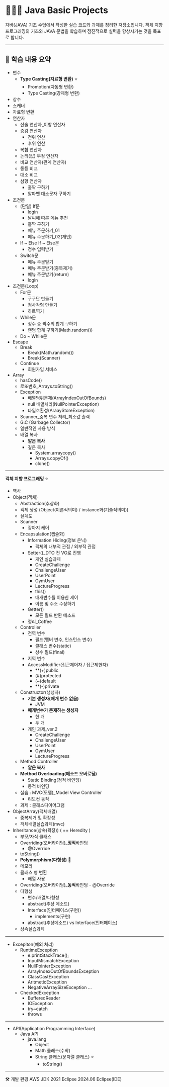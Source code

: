 # 🧑🏻‍💻 Java Basic Projects

자바(JAVA) 기초 수업에서 작성한 실습 코드와 과제를 정리한 저장소입니다.
객체 지향 프로그래밍의 기초와 JAVA 문법을 학습하며 점진적으로 실력을 향상시키는 것을 목표로 합니다.

---

## 📘 학습 내용 요약
- 변수
  - **Type Casting(자료형 변환)** ⭐
    - Promotion(자동형 변환)
    - Type Casting(강제형 변환)
- 상수
- 스캐너
- 자료형 변환
- 연산자
  - 산술 연산자_이항 연산자
  - 증감 연산자
    - 전위 연산
    - 후위 연산
  - 복합 연산자
  - 논리(값) 부정 연산자
  - 비교 연산자(관계 연산자)
  - 동등 비교
  - 대소 비교
  - 삼항 연산자
    - 홀짝 구하기
    - 알파벳 대소문자 구하기
- 조건문
  - (단일) If문
    - login
    - 날씨에 따른 메뉴 추천
    - 홀짝 구하기
    - 메뉴 주문하기_01
    - 메뉴 주문하기_02(개인)
  - If ~ Else If ~ Else문
    - 정수 입력받기
  - Switch문
    - 메뉴 주문받기
    - 메뉴 주문받기(중복제거)
    - 메뉴 주문받기(return)
    - login
- 조건문(Loop)
  - For문
    - 구구단 만들기
    - 정사각형 만들기
    - 하트찍기
  - While문
    - 정수 중 짝수의 합계 구하기
    - 랜덤 합계 구하기(Math.random())
  - Do ~ While문
- Escape
  - Break
    - Break(Math.random())
    - Break(Scanner)
  - Continue
    - 회원가입 서비스
- Array
  - hasCode()
  - 로또번호_Arrays.toString()
  - Exception
    - 배열범위문제(ArrayIndexOutOfBounds)
    - null 배열처리(NullPointerException)
    - 타입호환성(AraayStoreException)
  - Scanner_중복 변수 처리_최소값 출력
  - G.C (Garbage Collector)
  - 일반적인 사용 방식
  - 배열 복사
    - **얕은 복사**
    - 깊은 복사
      - System.arraycopy()
      - Arrays.copyOf()
      - clone()

---

**객체 지향 프로그래밍** ⭐
- 역사
- Object(객체)
  - Abstraction(추상화)
  - 객체 생성 (Object(이론적의미) / instance화(기술적의미))
  - 설계도
  - Scanner
    - 강아지 케어
  - Encapsulation(캡슐화)
    - Information Hiding(정보 은닉)
      - 객체의 내부적 관점 / 외부적 관점
    - Setter()_DTO 전 VO로 진행
       - 개인 실습과제
        - CreateChallenge
        - ChallengeUser
        - UserPoint
        - GymUser
        - LectureProgress
      - this()
      - 매개변수를 이용한 제어
      - 이름 및 주소 수정하기
    - Getter()
      - 모든 필드 반환 메소드
    - 정리_Coffee
  - Controller
    - 전역 변수
      - 필드(멤버 변수, 인스턴스 변수)
      - 클래스 변수(static)
      - 상수 필드(final)
    - 지역 변수
    - AccessModifier(접근제어자 / 접근제한자)
      - **(+)public
      - (#)protected
      - (~)default
      - **(-)private
  - Constructor(생성자)
    - **기본 생성자(매개 변수 없음)**
      - JVM
    - **매개변수가 존재하는 생성자**
      - 한 개
      - 두 개
     - 개인 과제_ver.2
        - CreateChallenge
        - ChallengeUser
        - UserPoint
        - GymUser
        - LectureProgress
  - Method Controller
    - **얕은 복사**
  - **Method Overloading(메소드 오버로딩)**
    - Static Binding(정적 바인딩)
    - 동적 바인딩
  - 실습 : MVC(모델)_Model View Controller
    - 리모컨 동작
  - 과제 : 클래스다이어그램
- ObjectArray(객체배열)
  - 중복제거 및 확장성
  - 객체배열실습과제(mvc)
- Inheritance(상속(확장)) ( == Heredity )
  - 부모/자식 클래스
  - Overriding(오버라이딩)_**정적**바인딩
    - @Override
  - toString()
  -  **Polymorphism(다형성)** :cherry_blossom:
    - 메모리
    - 클래스 형 변환
      - 배열 사용
    -  Overriding(오버라이딩)_**동적**바인딩
      - @Override
    - 다형성
      - 변수/배열/다형성
      - abstract(추상 메소드)
      - Interface(인터페이스(구현))
        - implements(구현)
      - abstract(추상메소드) vs Interface(인터페이스)
  - 상속실습과제
---
- Excepiton(예외 처리)
  - RuntimeException
    - e.printStackTrace();
    - InputMismatchException
    - NullPointerException
    - ArrayIndexOutOfBoundsException
    - ClassCastException
    - AritmeticException
    - NegativeArraySizeException
      ...
  - CheckedException
    - BufferedReader
    - IOException
    - try~catch
    - throws
---
- API(Application Programming Interface)
  - Java API
    - java.lang
      - Object
      - Math 클래스(수학)
      - String 클래스(문자열 클래스) ⭐
        - toString()
      
---
🛠 개발 환경
AWS JDK 2021
Eclipse 2024.06
Eclipse(IDE)
